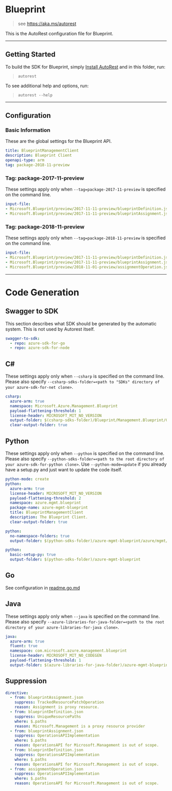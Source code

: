 # Blueprint

> see https://aka.ms/autorest

This is the AutoRest configuration file for Blueprint.

---
## Getting Started
To build the SDK for Blueprint, simply [Install AutoRest](https://aka.ms/autorest/install) and in this folder, run:

> `autorest`

To see additional help and options, run:

> `autorest --help`
---

## Configuration

### Basic Information
These are the global settings for the Blueprint API.

``` yaml
title: BlueprintManagementClient
description: Blueprint Client
openapi-type: arm
tag: package-2018-11-preview
```


### Tag: package-2017-11-preview

These settings apply only when `--tag=package-2017-11-preview` is specified on the command line.

``` yaml $(tag) == 'package-2017-11-preview'
input-file:
- Microsoft.Blueprint/preview/2017-11-11-preview/blueprintDefinition.json
- Microsoft.Blueprint/preview/2017-11-11-preview/blueprintAssignment.json
```

### Tag: package-2018-11-preview

These settings apply only when `--tag=package-2018-11-preview` is specified on the command line.
 
``` yaml $(tag) == 'package-2018-11-preview'
input-file:
- Microsoft.Blueprint/preview/2017-11-11-preview/blueprintDefinition.json
- Microsoft.Blueprint/preview/2017-11-11-preview/blueprintAssignment.json
- Microsoft.Blueprint/preview/2018-11-01-preview/assignmentOperation.json
```

---
# Code Generation

## Swagger to SDK

This section describes what SDK should be generated by the automatic system.
This is not used by Autorest itself.

``` yaml $(swagger-to-sdk)
swagger-to-sdk:
  - repo: azure-sdk-for-go
  - repo: azure-sdk-for-node
```


## C#

These settings apply only when `--csharp` is specified on the command line.
Please also specify `--csharp-sdks-folder=<path to "SDKs" directory of your azure-sdk-for-net clone>`.

``` yaml $(csharp)
csharp:
  azure-arm: true
  namespace: Microsoft.Azure.Management.Blueprint
  payload-flattening-threshold: 1
  license-header: MICROSOFT_MIT_NO_VERSION
  output-folder: $(csharp-sdks-folder)/Blueprint/Management.Blueprint/Generated
  clear-output-folder: true
```

## Python

These settings apply only when `--python` is specified on the command line.
Please also specify `--python-sdks-folder=<path to the root directory of your azure-sdk-for-python clone>`.
Use `--python-mode=update` if you already have a setup.py and just want to update the code itself.

``` yaml $(python)
python-mode: create
python:
  azure-arm: true
  license-header: MICROSOFT_MIT_NO_VERSION
  payload-flattening-threshold: 2
  namespace: azure.mgmt.blueprint
  package-name: azure-mgmt-blueprint
  title: BlueprintManagementClient
  description: The Blueprint Client.
  clear-output-folder: true
```
``` yaml $(python) && $(python-mode) == 'update'
python:
  no-namespace-folders: true
  output-folder: $(python-sdks-folder)/azure-mgmt-blueprint/azure/mgmt/blueprint
```
``` yaml $(python) && $(python-mode) == 'create'
python:
  basic-setup-py: true
  output-folder: $(python-sdks-folder)/azure-mgmt-blueprint
```

## Go

See configuration in [readme.go.md](./readme.go.md)

## Java

These settings apply only when `--java` is specified on the command line.
Please also specify `--azure-libraries-for-java-folder=<path to the root directory of your azure-libraries-for-java clone>`.

``` yaml $(java)
java:
  azure-arm: true
  fluent: true
  namespace: com.microsoft.azure.management.blueprint
  license-header: MICROSOFT_MIT_NO_CODEGEN
  payload-flattening-threshold: 1
  output-folder: $(azure-libraries-for-java-folder)/azure-mgmt-blueprint
```


## Suppression


``` yaml
directive:
  - from: blueprintAssignment.json
    suppress: TrackedResourcePatchOperation 
    reason: Assignment is proxy resource.
  - from: blueprintDefinition.json
    suppress: UniqueResourcePaths
    where: $.paths
    reason: Microsoft.Management is a proxy resource provider
  - from: blueprintAssignment.json
    suppress: OperationsAPIImplementation
    where: $.paths
    reason: OperationsAPI for Microsoft.Management is out of scope.
  - from: blueprintDefinition.json
    suppress: OperationsAPIImplementation
    where: $.paths
    reason: OperationsAPI for Microsoft.Management is out of scope.    
  - from: assignmentOperation.json
    suppress: OperationsAPIImplementation
    where: $.paths
    reason: OperationsAPI for Microsoft.Management is out of scope.    
```
